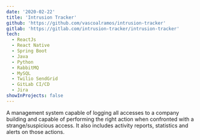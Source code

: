 ```yaml
---
date: '2020-02-22'
title: 'Intrusion Tracker'
github: 'https://github.com/vascoalramos/intrusion-tracker'
gitlab: 'https://gitlab.com/intrusion-tracker/intrusion-tracker'
tech:
  - ReactJs
  - React Native
  - Spring Boot
  - Java
  - Python
  - RabbitMQ
  - MySQL
  - Twilio SendGrid
  - GitLab CI/CD
  - Jira
showInProjects: false
---
```


A management system capable of logging all accesses to a company building and capable of performing the right action when confronted with a strange/suspicious access. It also includes activity reports, statistics and alerts on those actions.

